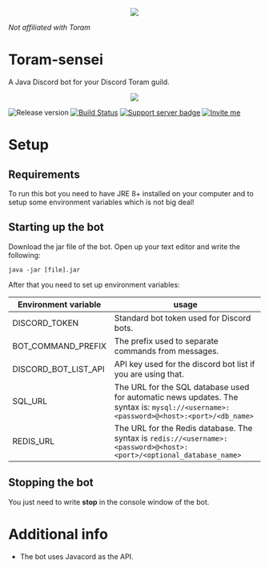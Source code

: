 <p align="center"><img src="https://www.pngkit.com/png/full/383-3831540_-toram-online-logo.png" /></p>
<i>Not affiliated with Toram</i>

# Toram-sensei
A Java Discord bot for your Discord Toram guild.
<p align="center"><img src="https://raw.githubusercontent.com/ZastrixArundell/toram-sensei/master/images/ts-banner.png" /></p>

![Release version](https://img.shields.io/github/v/release/zastrixarundell/toram-sensei) [![Build Status](https://travis-ci.com/zastrixarundell/Toram-sensei.svg?branch=master)](https://travis-ci.com/zastrixarundell/Toram-sensei) [![Support server badge](https://img.shields.io/static/v1?label=Support%20server&message=Click%20me&logo=discord&logoColor=white&color=7289da)](https://discord.gg/MdASH22) [![Invite me](https://img.shields.io/static/v1?label=Invite%20me&message=Click%20me&logo=discord&logoColor=white&color=7289da)](https://discordapp.com/oauth2/authorize?client_id=600302983305101323&scope=bot&permissions=0)

# Setup

## Requirements
To run this bot you need to have JRE 8+ installed on your computer and to setup some environment variables which is not big deal!

 
## Starting up the bot
Download the jar file of the bot. Open up your text editor and write the following:
 
    java -jar [file].jar
    
After that you need to set up environment variables:

|Environment variable|usage|
|--|--|
|DISCORD_TOKEN|Standard bot token used for Discord bots.|
|BOT_COMMAND_PREFIX|The prefix used to separate commands from messages.|
|DISCORD_BOT_LIST_API|API key used for the discord bot list if you are using that.|
|SQL_URL|The URL for the SQL database used for automatic news updates. The syntax is: `mysql://<username>:<password>@<host>:<port>/<db_name>`|
|REDIS_URL|The URL for the Redis database. The syntax is `redis://<username>:<password>@<host>:<port>/<optional_database_name>`
  
## Stopping the bot
You just need to write **stop** in the console window of the bot.

# Additional info
- The bot uses Javacord as the API. 
